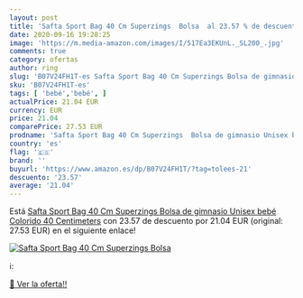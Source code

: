 ```yaml
---
layout: post
title: 'Safta Sport Bag 40 Cm Superzings  Bolsa  al 23.57 % de descuento'
date: 2020-09-16 19:28:25
image: 'https://m.media-amazon.com/images/I/517Ea3EKUnL._SL200_.jpg'
comments: true
category: ofertas
author: ring
slug: 'B07V24FH1T-es Safta Sport Bag 40 Cm Superzings Bolsa de gimnasio Unisex...'
sku: 'B07V24FH1T-es'
tags: [ 'bebé','bebé', ]
actualPrice: 21.04 EUR
currency: EUR
price: 21.04
comparePrice: 27.53 EUR
prodname: 'Safta Sport Bag 40 Cm Superzings  Bolsa de gimnasio Unisex bebé  Colorido  40 Centimeters'
country: 'es'
flag: '🇪🇸'
brand: ''
buyurl: 'https://www.amazon.es/dp/B07V24FH1T/?tag=tolees-21'
descuento: '23.57'
average: '21.04'
---
```


Está [Safta Sport Bag 40 Cm Superzings  Bolsa de gimnasio Unisex bebé  Colorido  40 Centimeters](https://www.amazon.es/dp/B07V24FH1T/?tag=tolees-21) con 23.57 de descuento por 21.04 EUR (original: 27.53 EUR) en el siguiente enlace!

[![Safta Sport Bag 40 Cm Superzings  Bolsa ](https://m.media-amazon.com/images/I/517Ea3EKUnL._SL200_.jpg)](https://www.amazon.es/dp/B07V24FH1T/?tag=tolees-21)

ℹ️:


[🛒 Ver la oferta!!](https://www.amazon.es/dp/B07V24FH1T/?tag=tolees-21)
